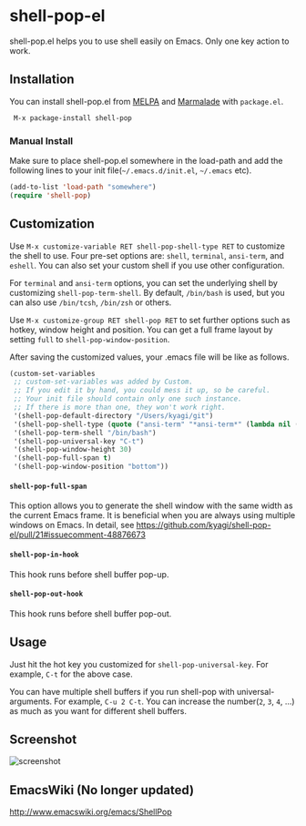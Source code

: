 # shell-pop-el

shell-pop.el helps you to use shell easily on Emacs. Only one key action to work.

## Installation

You can install shell-pop.el from [MELPA](http://melpa.milkbox.net/) and [Marmalade](http://marmalade-repo.org/)
with `package.el`.

```
 M-x package-install shell-pop
```

### Manual Install

Make sure to place shell-pop.el somewhere in the load-path and add the following lines
to your init file(`~/.emacs.d/init.el`, `~/.emacs` etc).

```lisp
(add-to-list 'load-path "somewhere")
(require 'shell-pop)
```

## Customization

Use `M-x customize-variable RET shell-pop-shell-type RET` to customize the shell to use.  Four pre-set options are: `shell`, `terminal`, `ansi-term`, and `eshell`.  You can also set your custom shell if you use other configuration.

For `terminal` and `ansi-term` options, you can set the underlying shell by customizing `shell-pop-term-shell`.  By default, `/bin/bash` is used, but you can also use `/bin/tcsh`, `/bin/zsh` or others.

Use `M-x customize-group RET shell-pop RET` to set further options such as hotkey, window height and position.
You can get a full frame layout by setting `full` to `shell-pop-window-position`.

After saving the customized values, your .emacs file will be like as follows.

```lisp
(custom-set-variables
 ;; custom-set-variables was added by Custom.
 ;; If you edit it by hand, you could mess it up, so be careful.
 ;; Your init file should contain only one such instance.
 ;; If there is more than one, they won't work right.
 '(shell-pop-default-directory "/Users/kyagi/git")
 '(shell-pop-shell-type (quote ("ansi-term" "*ansi-term*" (lambda nil (ansi-term shell-pop-term-shell)))))
 '(shell-pop-term-shell "/bin/bash")
 '(shell-pop-universal-key "C-t")
 '(shell-pop-window-height 30)
 '(shell-pop-full-span t)
 '(shell-pop-window-position "bottom"))
 ```

#### `shell-pop-full-span`

This option allows you to generate the shell window with the same width as the current Emacs frame. It is beneficial when you are always using multiple windows on Emacs. In detail, see https://github.com/kyagi/shell-pop-el/pull/21#issuecomment-48876673

#### `shell-pop-in-hook`

This hook runs before shell buffer pop-up.

#### `shell-pop-out-hook`

This hook runs before shell buffer pop-out.


## Usage

Just hit the hot key you customized for `shell-pop-universal-key`.
For example, `C-t` for the above case.

You can have multiple shell buffers if you run shell-pop with universal-arguments.
For example, `C-u 2 C-t`. You can increase the number(`2`, `3`, `4`, ...) as much as you want for different shell buffers.

## Screenshot

![screenshot](https://raw.github.com/kyagi/shell-pop-el/master/screenshot.png)

## EmacsWiki (No longer updated)

http://www.emacswiki.org/emacs/ShellPop
